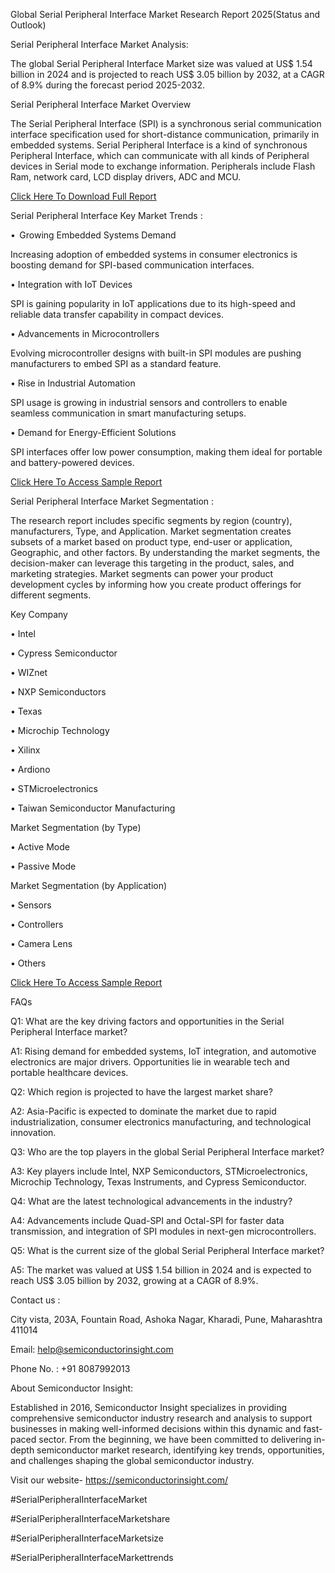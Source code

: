 Global Serial Peripheral Interface Market Research Report 2025(Status and Outlook)

Serial Peripheral Interface Market Analysis:

The global Serial Peripheral Interface Market size was valued at US$ 1.54 billion in 2024 and is projected to reach US$ 3.05 billion by 2032, at a CAGR of 8.9% during the forecast period 2025-2032.

Serial Peripheral Interface Market Overview

The Serial Peripheral Interface (SPI) is a synchronous serial communication interface specification used for short-distance communication, primarily in embedded systems. Serial Peripheral Interface is a kind of synchronous Peripheral Interface, which can communicate with all kinds of Peripheral devices in Serial mode to exchange information. Peripherals include Flash Ram, network card, LCD display drivers, ADC and MCU.

[Click Here To Download Full Report](https://semiconductorinsight.com/report/global-serial-peripheral-interface-market/)

Serial Peripheral Interface Key Market Trends  :

•	 Growing Embedded Systems Demand

Increasing adoption of embedded systems in consumer electronics is boosting demand for SPI-based communication interfaces.

•	 Integration with IoT Devices

SPI is gaining popularity in IoT applications due to its high-speed and reliable data transfer capability in compact devices.

•	 Advancements in Microcontrollers

Evolving microcontroller designs with built-in SPI modules are pushing manufacturers to embed SPI as a standard feature.

•	 Rise in Industrial Automation

SPI usage is growing in industrial sensors and controllers to enable seamless communication in smart manufacturing setups.

•	 Demand for Energy-Efficient Solutions

SPI interfaces offer low power consumption, making them ideal for portable and battery-powered devices.

[Click Here To Access Sample Report](https://semiconductorinsight.com/download-sample-report/?product_id=95596)

Serial Peripheral Interface Market Segmentation :

The research report includes specific segments by region (country), manufacturers, Type, and Application. Market segmentation creates subsets of a market based on product type, end-user or application, Geographic, and other factors. By understanding the market segments, the decision-maker can leverage this targeting in the product, sales, and marketing strategies. Market segments can power your product development cycles by informing how you create product offerings for different segments.

Key Company

•	Intel

•	Cypress Semiconductor

•	WIZnet

•	NXP Semiconductors

•	Texas

•	Microchip Technology

•	Xilinx

•	Ardiono

•	STMicroelectronics

•	Taiwan Semiconductor Manufacturing

Market Segmentation (by Type)

•	Active Mode

•	Passive Mode

Market Segmentation (by Application)

•	Sensors

•	Controllers

•	Camera Lens

•	Others

[Click Here To Access Sample Report](https://semiconductorinsight.com/download-sample-report/?product_id=95596
)

FAQs

Q1: What are the key driving factors and opportunities in the Serial Peripheral Interface market?

A1: Rising demand for embedded systems, IoT integration, and automotive electronics are major drivers. Opportunities lie in wearable tech and portable healthcare devices.

Q2: Which region is projected to have the largest market share?

A2: Asia-Pacific is expected to dominate the market due to rapid industrialization, consumer electronics manufacturing, and technological innovation.

Q3: Who are the top players in the global Serial Peripheral Interface market?

A3: Key players include Intel, NXP Semiconductors, STMicroelectronics, Microchip Technology, Texas Instruments, and Cypress Semiconductor.

Q4: What are the latest technological advancements in the industry?

A4: Advancements include Quad-SPI and Octal-SPI for faster data transmission, and integration of SPI modules in next-gen microcontrollers.

Q5: What is the current size of the global Serial Peripheral Interface market?

A5: The market was valued at US$ 1.54 billion in 2024 and is expected to reach US$ 3.05 billion by 2032, growing at a CAGR of 8.9%.

Contact us : 

City vista, 203A, Fountain Road, Ashoka Nagar, Kharadi, Pune, Maharashtra 411014

Email: help@semiconductorinsight.com

Phone No. : +91 8087992013


About Semiconductor Insight:

Established in 2016, Semiconductor Insight specializes in providing comprehensive semiconductor industry research and analysis to support businesses in making well-informed decisions within this dynamic and fast-paced sector. From the beginning, we have been committed to delivering in-depth semiconductor market research, identifying key trends, opportunities, and challenges shaping the global semiconductor industry.

Visit our website- https://semiconductorinsight.com/

#SerialPeripheralInterfaceMarket

#SerialPeripheralInterfaceMarketshare

#SerialPeripheralInterfaceMarketsize

#SerialPeripheralInterfaceMarkettrends



